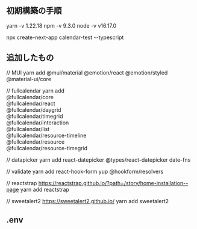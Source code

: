 ## 初期構築の手順

yarn -v
1.22.18
npm -v
9.3.0
node -v
v16.17.0

npx create-next-app calendar-test --typescript

## 追加したもの

// MUI
yarn add @mui/material @emotion/react @emotion/styled @material-ui/core

// fullcalendar
yarn add \
 @fullcalendar/core \
 @fullcalendar/react \
 @fullcalendar/daygrid \
 @fullcalendar/timegrid \
 @fullcalendar/interaction \
 @fullcalendar/list \
 @fullcalendar/resource-timeline \
 @fullcalendar/resource \
 @fullcalendar/resource-timegrid

// datapicker
yarn add react-datepicker @types/react-datepicker date-fns

// validate
yarn add react-hook-form yup @hookform/resolvers

// reactstrap
https://reactstrap.github.io/?path=/story/home-installation--page
yarn add reactstrap

// sweetalert2
https://sweetalert2.github.io/
yarn add sweetalert2

## .env
